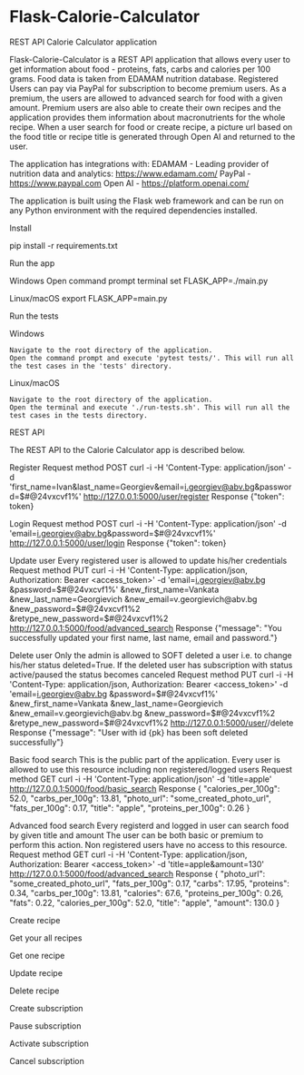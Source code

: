 # Flask-Calorie-Calculator

REST API Calorie Calculator application

Flask-Calorie-Calculator is a REST API application that allows every user to get information about food - proteins, fats, carbs and calories per 100 grams.
Food data is taken from EDAMAM nutrition database.
Registered Users can pay via PayPal for subscription to become premium users.
As a premium, the users are allowed to advanced search for food with a given amount. 
Premium users are also able to create their own recipes and the application provides them information about macronutrients for the whole recipe.
When a user search for food or create recipe, a picture url based on the food title or recipe title is generated through Open AI and returned to the user.

The application has integrations with:
EDAMAM - Leading provider of nutrition data and analytics: https://www.edamam.com/
PayPal - https://www.paypal.com
Open AI - https://platform.openai.com/

The application is built using the Flask web framework and can be run on any Python environment with the required dependencies installed.

Install

pip install -r requirements.txt

Run the app

Windows
Open command prompt terminal
set FLASK_APP=./main.py

Linux/macOS
export FLASK_APP=main.py

Run the tests

Windows

    Navigate to the root directory of the application.
    Open the command prompt and execute 'pytest tests/'. This will run all the test cases in the 'tests' directory.

Linux/macOS

    Navigate to the root directory of the application.
    Open the terminal and execute './run-tests.sh'. This will run all the test cases in the tests directory.

REST API

The REST API to the Calorie Calculator app is described below.

Register
Request method POST
curl -i -H 'Content-Type: application/json'
        -d 'first_name=Ivan&last_name=Georgiev&email=i.georgiev@abv.bg&password=$#@24vxcvf1%'
        http://127.0.0.1:5000/user/register
Response
{"token": token}

Login
Request method POST
curl -i -H 'Content-Type: application/json'
        -d 'email=i.georgiev@abv.bg&password=$#@24vxcvf1%'
        http://127.0.0.1:5000/user/login
Response
{"token": token}

Update user
Every registered user is allowed to update his/her credentials
Request method PUT
curl -i -H 'Content-Type: application/json, Authorization: Bearer <access_token>'
        -d 'email=i.georgiev@abv.bg
        &password=$#@24vxcvf1%'
        &new_first_name=Vankata
        &new_last_name=Georgievich
        &new_email=v.georgievich@abv.bg
        &new_password=$#@24vxcvf1%2
        &retype_new_password=$#@24vxcvf1%2
        http://127.0.0.1:5000/food/advanced_search
Response
{"message": "You successfully updated your first name, last name, email and password."}

Delete user
Only the admin is allowed to SOFT deleted a user i.e. to change his/her status deleted=True. If the deleted user has subscription with status active/paused
the status becomes canceled
Request method PUT
curl -i -H 'Content-Type: application/json, Authorization: Bearer <access_token>'
        -d 'email=i.georgiev@abv.bg
        &password=$#@24vxcvf1%'
        &new_first_name=Vankata
        &new_last_name=Georgievich
        &new_email=v.georgievich@abv.bg
        &new_password=$#@24vxcvf1%2
        &retype_new_password=$#@24vxcvf1%2
        http://127.0.0.1:5000/user/<user id to delete>/delete
Response
{"message": "User with id {pk} has been soft deleted successfully"}

Basic food search
This is the public part of the application. Every user is allowed to use this resource including non registered/logged users
Request method GET
curl -i -H 'Content-Type: application/json' -d 'title=apple' http://127.0.0.1:5000/food/basic_search
Response
{
    "calories_per_100g": 52.0,
    "carbs_per_100g": 13.81,
    "photo_url": "some_created_photo_url",
    "fats_per_100g": 0.17,
    "title": "apple",
    "proteins_per_100g": 0.26
}

Advanced food search
Every registerd and logged in user can search food by given title and amount
The user can be both basic or premium to perform this action. Non registered users have no access to this resource.
Request method GET
curl -i -H 'Content-Type: application/json, Authorization: Bearer <access_token>' -d 'title=apple&amount=130' http://127.0.0.1:5000/food/advanced_search
Response
{
    "photo_url": "some_created_photo_url",
    "fats_per_100g": 0.17,
    "carbs": 17.95,
    "proteins": 0.34,
    "carbs_per_100g": 13.81,
    "calories": 67.6,
    "proteins_per_100g": 0.26,
    "fats": 0.22,
    "calories_per_100g": 52.0,
    "title": "apple",
    "amount": 130.0
}

Create recipe

Get your all recipes

Get one recipe

Update recipe

Delete recipe

Create subscription

Pause subscription

Activate subscription

Cancel subscription


